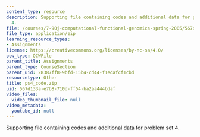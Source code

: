 ```yaml
---
content_type: resource
description: Supporting file containing codes and additional data for problem set
  4.
file: /courses/7-90j-computational-functional-genomics-spring-2005/567d133ae7b8710dff54ba2aa444bdaf_ps4_code.zip
file_type: application/zip
learning_resource_types:
- Assignments
license: https://creativecommons.org/licenses/by-nc-sa/4.0/
ocw_type: OCWFile
parent_title: Assignments
parent_type: CourseSection
parent_uid: 28387ff8-9bfd-15b4-cd44-f1edafcf1cbd
resourcetype: Other
title: ps4_code.zip
uid: 567d133a-e7b8-710d-ff54-ba2aa444bdaf
video_files:
  video_thumbnail_file: null
video_metadata:
  youtube_id: null
---
```

Supporting file containing codes and additional data for problem set 4.